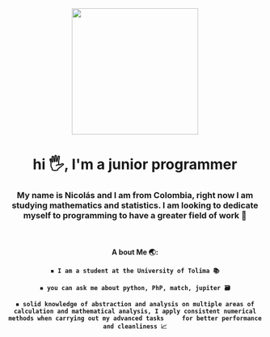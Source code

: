
<div id="header" align="center">
    <img src="https://media.giphy.com/media/bGgsc5mWoryfgKBx1u/giphy.gif" width="250px">
    <h1 align="center"> hi 🖐️, I'm a junior programmer </h1>
    <h3 align="center"> 
    My name is Nicolás and I am from Colombia, right now I am studying mathematics and statistics.
     I am looking to dedicate myself to programming to have a greater field of work 🥀
    </h3>
    <br>
    <h4 align="center">
    A bout Me 🌏:

    ◾ I am a student at the University of Tolima 📚

    ◾ you can ask me about python, PhP, match, jupiter 🗃️

    ◾ solid knowledge of abstraction and analysis on multiple areas of calculation and mathematical analysis, I apply consistent numerical methods when carrying out my advanced tasks     for better performance and cleanliness 📈
</h4>
</div>
